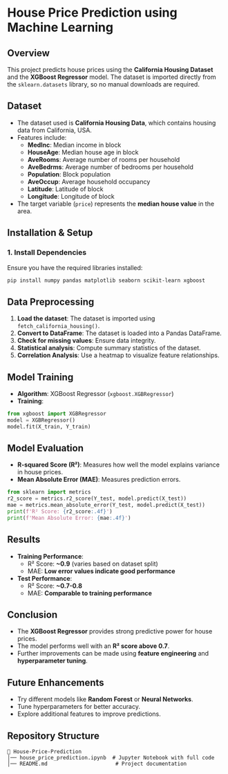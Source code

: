 # House Price Prediction using Machine Learning

## Overview
This project predicts house prices using the **California Housing Dataset** and the **XGBoost Regressor** model. The dataset is imported directly from the `sklearn.datasets` library, so no manual downloads are required.

## Dataset
- The dataset used is **California Housing Data**, which contains housing data from California, USA.
- Features include:
  - **MedInc**: Median income in block
  - **HouseAge**: Median house age in block
  - **AveRooms**: Average number of rooms per household
  - **AveBedrms**: Average number of bedrooms per household
  - **Population**: Block population
  - **AveOccup**: Average household occupancy
  - **Latitude**: Latitude of block
  - **Longitude**: Longitude of block
- The target variable (`price`) represents the **median house value** in the area.

## Installation & Setup
### **1. Install Dependencies**
Ensure you have the required libraries installed:
```sh
pip install numpy pandas matplotlib seaborn scikit-learn xgboost
```

## Data Preprocessing
1. **Load the dataset**: The dataset is imported using `fetch_california_housing()`.
2. **Convert to DataFrame**: The dataset is loaded into a Pandas DataFrame.
3. **Check for missing values**: Ensure data integrity.
4. **Statistical analysis**: Compute summary statistics of the dataset.
5. **Correlation Analysis**: Use a heatmap to visualize feature relationships.

## Model Training
- **Algorithm**: XGBoost Regressor (`xgboost.XGBRegressor`)
- **Training**:
```python
from xgboost import XGBRegressor
model = XGBRegressor()
model.fit(X_train, Y_train)
```

## Model Evaluation
- **R-squared Score (R²)**: Measures how well the model explains variance in house prices.
- **Mean Absolute Error (MAE)**: Measures prediction errors.
```python
from sklearn import metrics
r2_score = metrics.r2_score(Y_test, model.predict(X_test))
mae = metrics.mean_absolute_error(Y_test, model.predict(X_test))
print(f'R² Score: {r2_score:.4f}')
print(f'Mean Absolute Error: {mae:.4f}')
```

## Results
- **Training Performance**:
  - R² Score: **~0.9** (varies based on dataset split)
  - MAE: **Low error values indicate good performance**
- **Test Performance**:
  - R² Score: **~0.7-0.8**
  - MAE: **Comparable to training performance**

## Conclusion
- The **XGBoost Regressor** provides strong predictive power for house prices.
- The model performs well with an **R² score above 0.7**.
- Further improvements can be made using **feature engineering** and **hyperparameter tuning**.

## Future Enhancements
- Try different models like **Random Forest** or **Neural Networks**.
- Tune hyperparameters for better accuracy.
- Explore additional features to improve predictions.

## Repository Structure
```
📂 House-Price-Prediction
│── house_price_prediction.ipynb  # Jupyter Notebook with full code
│── README.md                      # Project documentation
```


